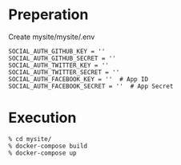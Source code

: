 # Preperation
Create mysite/mysite/.env
```
SOCIAL_AUTH_GITHUB_KEY = ''
SOCIAL_AUTH_GITHUB_SECRET = ''
SOCIAL_AUTH_TWITTER_KEY = ''
SOCIAL_AUTH_TWITTER_SECRET = ''
SOCIAL_AUTH_FACEBOOK_KEY = ''  # App ID
SOCIAL_AUTH_FACEBOOK_SECRET = ''  # App Secret
```

# Execution
```
% cd mysite/
% docker-compose build
% docker-compose up
```

